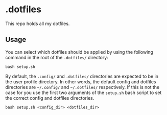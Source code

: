 # .dotfiles

This repo holds all my dotfiles.

## Usage

You can select which dotfiles should be applied by using the following command in the root of the `.dotfiles/` directory:

```
bash setup.sh
```

By default, the `.config/` and `.dotfiles/` directories are expected to be in the user profile directory. In other words, the default config and dotfiles directories are `~/.config/` and `~/.dotfiles/` respectively. If this is not the case for you use the first two arguments of the `setup.sh` bash script to set the correct config and dotfiles directories.

```
bash setup.sh <config_dir> <dotfiles_dir>
```
